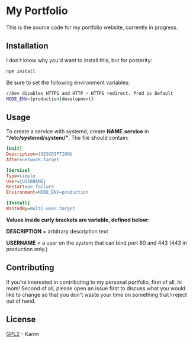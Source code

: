 # My Portfolio 

This is the source code for my portfolio website, currently in progress. 

## Installation

I don't know why you'd want to install this, but for posterity:

```bash
npm install
```

Be sure to set the following environment variables:

```bash
//Dev disables HTTPS and HTTP > HTTPS redirect. Prod is Default
NODE_ENV={production|development}
```

## Usage

To create a service with systemd, create **NAME.service** in **"/etc/systemd/system/"**. The file should contain:

```ini
[Unit]
Description={DESCRIPTION}
After=network.target

[Service]
Type=simple
User={USERNAME}
Restart=on-failure
Environment=NODE_ENV=production

[Install]
WantedBy=multi-user.target
```
**Values inside curly brackets are variable, defined below:**

**DESCRIPTION** = arbitrary description text

**USERNAME** = a user on the system that can bind port 80 and 443 (443 in production only.)

## Contributing
If you're interested in contributing to my personal portfolio, first of all, hi mom! Second of all, please open an issue first to discuss what you would like to change so that you don't waste your time on something that I reject out of hand.

## License
[GPL2](https://www.gnu.org/licenses/old-licenses/gpl-2.0.en.html) - Karim